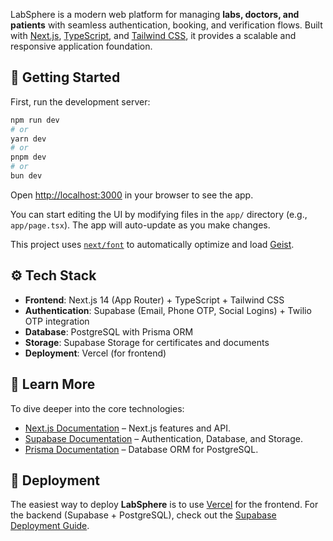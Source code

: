 LabSphere is a modern web platform for managing **labs, doctors, and patients** with seamless authentication, booking, and verification flows. Built with [Next.js](https://nextjs.org), [TypeScript](https://www.typescriptlang.org/), and [Tailwind CSS](https://tailwindcss.com/), it provides a scalable and responsive application foundation.

## 🚀 Getting Started

First, run the development server:

```bash
npm run dev
# or
yarn dev
# or
pnpm dev
# or
bun dev
```

Open [http://localhost:3000](http://localhost:3000) in your browser to see the app.

You can start editing the UI by modifying files in the `app/` directory (e.g., `app/page.tsx`). The app will auto-update as you make changes.

This project uses [`next/font`](https://nextjs.org/docs/app/building-your-application/optimizing/fonts) to automatically optimize and load [Geist](https://vercel.com/font).

## ⚙️ Tech Stack

* **Frontend**: Next.js 14 (App Router) + TypeScript + Tailwind CSS
* **Authentication**: Supabase (Email, Phone OTP, Social Logins) + Twilio OTP integration
* **Database**: PostgreSQL with Prisma ORM
* **Storage**: Supabase Storage for certificates and documents
* **Deployment**: Vercel (for frontend)

## 📖 Learn More

To dive deeper into the core technologies:

* [Next.js Documentation](https://nextjs.org/docs) – Next.js features and API.
* [Supabase Documentation](https://supabase.com/docs) – Authentication, Database, and Storage.
* [Prisma Documentation](https://www.prisma.io/docs) – Database ORM for PostgreSQL.

## 🚢 Deployment

The easiest way to deploy **LabSphere** is to use [Vercel](https://vercel.com/new) for the frontend.
For the backend (Supabase + PostgreSQL), check out the [Supabase Deployment Guide](https://supabase.com/docs/guides/hosting/overview).

